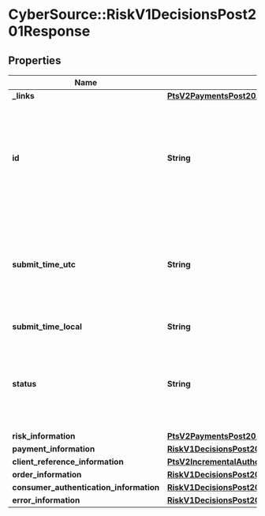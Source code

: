 # CyberSource::RiskV1DecisionsPost201Response

## Properties
Name | Type | Description | Notes
------------ | ------------- | ------------- | -------------
**_links** | [**PtsV2PaymentsPost201ResponseLinks**](PtsV2PaymentsPost201ResponseLinks.md) |  | [optional] 
**id** | **String** | An unique identification number assigned by CyberSource to identify the submitted request. It is also appended to the endpoint of the resource.  On incremental authorizations, this value with be the same as the identification number returned in the original authorization response.  | [optional] 
**submit_time_utc** | **String** | Time of request in UTC. Format: &#x60;YYYY-MM-DDThh:mm:ssZ&#x60; Example &#x60;2016-08-11T22:47:57Z&#x60; equals August 11, 2016, at 22:47:57 (10:47:57 p.m.). The &#x60;T&#x60; separates the date and the time. The &#x60;Z&#x60; indicates UTC.  Returned by authorization service.  | [optional] 
**submit_time_local** | **String** | Time that the transaction was submitted in local time. | [optional] 
**status** | **String** | The status of the submitted transaction.  Possible values:   - &#x60;ACCEPTED&#x60;   - &#x60;REJECTED&#x60;   - &#x60;PENDING_REVIEW&#x60;   - &#x60;DECLINED&#x60;   - &#x60;PENDING_AUTHENTICATION&#x60;   - &#x60;INVALID_REQUEST&#x60;   - &#x60;AUTHENTICATION_FAILED&#x60;   - &#x60;CHALLENGE&#x60;  | [optional] 
**risk_information** | [**PtsV2PaymentsPost201ResponseRiskInformation**](PtsV2PaymentsPost201ResponseRiskInformation.md) |  | [optional] 
**payment_information** | [**RiskV1DecisionsPost201ResponsePaymentInformation**](RiskV1DecisionsPost201ResponsePaymentInformation.md) |  | [optional] 
**client_reference_information** | [**PtsV2IncrementalAuthorizationPatch201ResponseClientReferenceInformation**](PtsV2IncrementalAuthorizationPatch201ResponseClientReferenceInformation.md) |  | [optional] 
**order_information** | [**RiskV1DecisionsPost201ResponseOrderInformation**](RiskV1DecisionsPost201ResponseOrderInformation.md) |  | [optional] 
**consumer_authentication_information** | [**RiskV1DecisionsPost201ResponseConsumerAuthenticationInformation**](RiskV1DecisionsPost201ResponseConsumerAuthenticationInformation.md) |  | [optional] 
**error_information** | [**RiskV1DecisionsPost201ResponseErrorInformation**](RiskV1DecisionsPost201ResponseErrorInformation.md) |  | [optional] 


